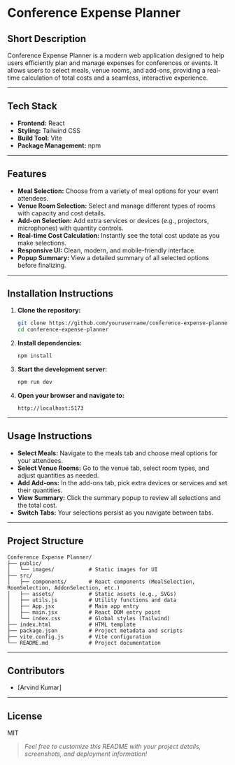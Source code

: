 # Conference Expense Planner

## Short Description

Conference Expense Planner is a modern web application designed to help users efficiently plan and manage expenses for conferences or events. It allows users to select meals, venue rooms, and add-ons, providing a real-time calculation of total costs and a seamless, interactive experience.

---

## Tech Stack

- **Frontend:** React
- **Styling:** Tailwind CSS
- **Build Tool:** Vite
- **Package Management:** npm

---

## Features

- **Meal Selection:** Choose from a variety of meal options for your event attendees.
- **Venue Room Selection:** Select and manage different types of rooms with capacity and cost details.
- **Add-on Selection:** Add extra services or devices (e.g., projectors, microphones) with quantity controls.
- **Real-time Cost Calculation:** Instantly see the total cost update as you make selections.
- **Responsive UI:** Clean, modern, and mobile-friendly interface.
- **Popup Summary:** View a detailed summary of all selected options before finalizing.

---

## Installation Instructions

1. **Clone the repository:**

   ```bash
   git clone https://github.com/yourusername/conference-expense-planner.git
   cd conference-expense-planner
   ```

2. **Install dependencies:**

   ```bash
   npm install
   ```

3. **Start the development server:**

   ```bash
   npm run dev
   ```

4. **Open your browser and navigate to:**
   ```
   http://localhost:5173
   ```

---

## Usage Instructions

- **Select Meals:** Navigate to the meals tab and choose meal options for your attendees.
- **Select Venue Rooms:** Go to the venue tab, select room types, and adjust quantities as needed.
- **Add Add-ons:** In the add-ons tab, pick extra devices or services and set their quantities.
- **View Summary:** Click the summary popup to review all selections and the total cost.
- **Switch Tabs:** Your selections persist as you navigate between tabs.

---

## Project Structure

```
Conference Expense Planner/
├── public/
│   └── images/           # Static images for UI
├── src/
│   ├── components/       # React components (MealSelection, RoomSelection, AddonSelection, etc.)
│   ├── assets/           # Static assets (e.g., SVGs)
│   ├── utils.js          # Utility functions and data
│   ├── App.jsx           # Main app entry
│   ├── main.jsx          # React DOM entry point
│   └── index.css         # Global styles (Tailwind)
├── index.html            # HTML template
├── package.json          # Project metadata and scripts
├── vite.config.js        # Vite configuration
└── README.md             # Project documentation
```

---

## Contributors

- [Arvind Kumar]

---

## License

MIT

> _Feel free to customize this README with your project details, screenshots, and deployment information!_
